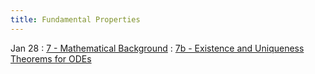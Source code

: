 ```yaml
---
title: Fundamental Properties
---
```


Jan 28
: [7 - Mathematical Background](pdfs/Lecture7.pdf)
: [7b - Existence and Uniqueness Theorems for ODEs](pdfs/Lecture7b.pdf)

